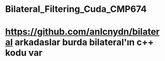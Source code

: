 # Bilateral_Filtering_Cuda_CMP674

# https://github.com/anlcnydn/bilateral  arkadaslar burda bilateral'ın c++ kodu var

